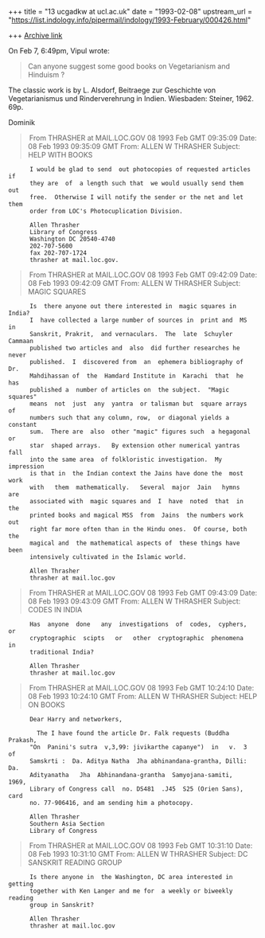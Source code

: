 +++
title = "13 ucgadkw at ucl.ac.uk"
date = "1993-02-08"
upstream_url = "https://list.indology.info/pipermail/indology/1993-February/000426.html"

+++
[Archive link](https://list.indology.info/pipermail/indology/1993-February/000426.html)

On Feb 7,  6:49pm, Vipul wrote:

> Can anyone suggest some good books on Vegetarianism and Hinduism ?

The classic work is by L. Alsdorf, Beitraege zur Geschichte von 
Vegetarianismus und Rinderverehrung in Indien.  Wiesbaden: Steiner,
1962. 69p.

Dominik


> From THRASHER at MAIL.LOC.GOV 08 1993 Feb GMT 09:35:09
Date: 08 Feb 1993 09:35:09 GMT
From: ALLEN W THRASHER <THRASHER at MAIL.LOC.GOV>
Subject: HELP WITH BOOKS

          I would be glad to send  out photocopies of requested articles if 
          they are  of  a length such that  we would usually send them  out 
          free.  Otherwise I will notify the sender or the net and let them 
          order from LOC's Photocuplication Division. 

          Allen Thrasher 
          Library of Congress 
          Washington DC 20540-4740 
          202-707-5600 
          fax 202-707-1724 
          thrasher at mail.loc.gov.                                            


> From THRASHER at MAIL.LOC.GOV 08 1993 Feb GMT 09:42:09
Date: 08 Feb 1993 09:42:09 GMT
From: ALLEN W THRASHER <THRASHER at MAIL.LOC.GOV>
Subject: MAGIC SQUARES

          Is  there anyone out there interested in  magic squares in India? 
          I  have collected a large number of sources in  print and  MS  in 
          Sanskrit, Prakrit,  and vernaculars.  The  late  Schuyler Cammaan 
          published two articles and  also  did further researches he never 
          published.  I  discovered from  an  ephemera bibliography of  Dr. 
          Mahdihassan of  the  Hamdard Institute in  Karachi  that  he  has 
          published a  number of articles on  the subject.  "Magic squares" 
          means  not  just  any  yantra  or talisman but  square arrays  of 
          numbers such that any column, row,  or diagonal yields a constant 
          sum.  There are  also  other "magic" figures such  a hegagonal or 
          star  shaped arrays.   By extension other numerical yantras  fall 
          into the same area  of folkloristic investigation.  My impression 
          is that in  the Indian context the Jains have done the  most work 
          with   them  mathematically.   Several  major  Jain   hymns   are 
          associated with  magic squares and  I  have  noted  that  in  the 
          printed books and magical MSS  from  Jains  the numbers work  out 
          right far more often than in the Hindu ones.  Of course, both the 
          magical and  the mathematical aspects of  these things have  been 
          intensively cultivated in the Islamic world. 

          Allen Thrasher 
          thrasher at mail.loc.gov                                             


> From THRASHER at MAIL.LOC.GOV 08 1993 Feb GMT 09:43:09
Date: 08 Feb 1993 09:43:09 GMT
From: ALLEN W THRASHER <THRASHER at MAIL.LOC.GOV>
Subject: CODES IN INDIA

          Has  anyone  done   any  investigations  of  codes,  cyphers,  or 
          cryptographic  scipts   or   other  cryptographic  phenomena   in 
          traditional India? 

          Allen Thrasher 
          thrasher at mail.loc.gov                                             


> From THRASHER at MAIL.LOC.GOV 08 1993 Feb GMT 10:24:10
Date: 08 Feb 1993 10:24:10 GMT
From: ALLEN W THRASHER <THRASHER at MAIL.LOC.GOV>
Subject: HELP ON BOOKS

          Dear Harry and networkers, 

            The I have found the article Dr. Falk requests (Buddha Prakash, 
          "On  Panini's sutra  v,3,99: jivikarthe capanye")  in   v.  3  of 
          Samskrti :  Da. Aditya Natha  Jha abhinandana-grantha, Dilli: Da. 
          Adityanatha   Jha  Abhinandana-grantha  Samyojana-samiti,   1969, 
          Library of Congress call  no. DS481  .J45  S25 (Orien Sans), card 
          no. 77-906416, and am sending him a photocopy. 

          Allen Thrasher 
          Southern Asia Section 
          Library of Congress                                               


> From THRASHER at MAIL.LOC.GOV 08 1993 Feb GMT 10:31:10
Date: 08 Feb 1993 10:31:10 GMT
From: ALLEN W THRASHER <THRASHER at MAIL.LOC.GOV>
Subject: DC SANSKRIT READING GROUP

          Is there anyone in  the Washington, DC area interested in getting 
          together with Ken Langer and me for  a weekly or biweekly reading 
          group in Sanskrit? 

          Allen Thrasher 
          thrasher at mail.loc.gov                                             





